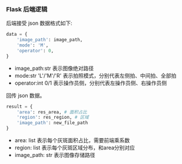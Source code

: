 ### Flask 后端逻辑

后端接受 json 数据格式如下:
```python
data = {
    'image_path': image_path,
    'mode': 'M',
    'operator': 0,
}
```

- image_path:str 表示图像绝对路径
- mode:str 'L'/'M'/'R' 表示拍照模式，分别代表左侧拍、中间拍、全部拍
- operator:int 0/1 表示操作员侧，分别代表左操作员侧、右操作员侧

回传 json 数据。
```python
result = {
    'area': res_area, # 面积占比
    'region': res_region, # 区域
    'image_path': new_file_path
}
```

- area: list 表示每个灰斑面积占比，需要前端乘系数
- region: list 表示每个灰斑区域分布，和area分别对应
- image_path: str 表示图像存储路径
